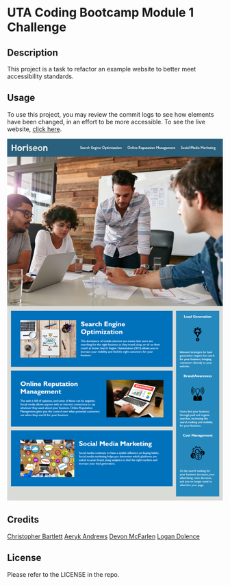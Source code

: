 # UTA Coding Bootcamp Module 1 Challenge

## Description

This project is a task to refactor an example website to better meet accessibility standards.

## Usage

To use this project, you may review the commit logs to see how elements have been changed, in an effort to be more accessible. To see the live website, [click here](https://ashoener.github.io/code-refactor-challenge/).

![Website Screenshot](assets/images/screenshot.png)

## Credits

[Christopher Bartlett](https://github.com/cbbartlett)
[Aeryk Andrews](https://github.com/Acolyte03)
[Devon McFarlen](https://github.com/DevonMcfarlen)
[Logan Dolence](https://github.com/ltdolence)

## License

Please refer to the LICENSE in the repo.
